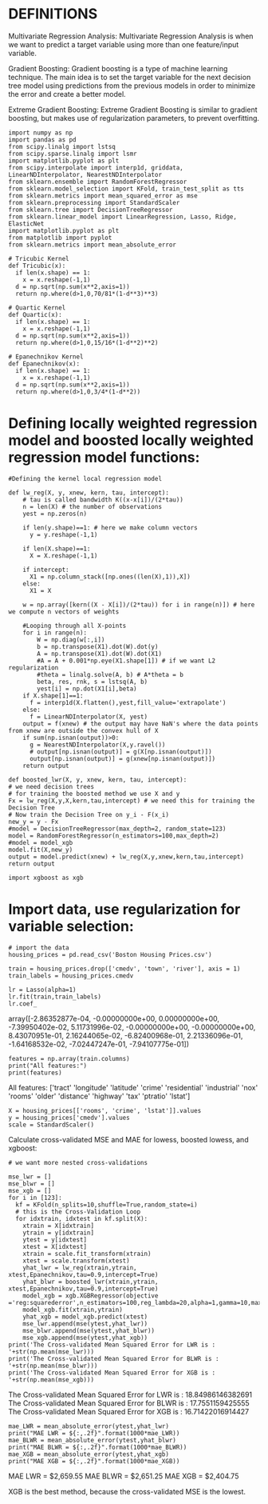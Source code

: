 # DEFINITIONS

Multivariate Regression Analysis: 
Multivariate Regression Analysis is when we want to predict a target variable using more than one feature/input variable.

Gradient Boosting: 
Gradient boosting is a type of machine learning technique. The main idea is to set the target variable for the next decision tree model using predictions from the previous models in order to minimize the error and create a better model.

Extreme Gradient Boosting: 
Extreme Gradient Boosting is similar to gradient boosting, but makes use of regularization parameters, to prevent overfitting.

```
import numpy as np
import pandas as pd
from scipy.linalg import lstsq
from scipy.sparse.linalg import lsmr
import matplotlib.pyplot as plt
from scipy.interpolate import interp1d, griddata, LinearNDInterpolator, NearestNDInterpolator
from sklearn.ensemble import RandomForestRegressor
from sklearn.model_selection import KFold, train_test_split as tts
from sklearn.metrics import mean_squared_error as mse
from sklearn.preprocessing import StandardScaler
from sklearn.tree import DecisionTreeRegressor
from sklearn.linear_model import LinearRegression, Lasso, Ridge, ElasticNet
import matplotlib.pyplot as plt
from matplotlib import pyplot
from sklearn.metrics import mean_absolute_error

# Tricubic Kernel
def Tricubic(x):
  if len(x.shape) == 1:
    x = x.reshape(-1,1)
  d = np.sqrt(np.sum(x**2,axis=1))
  return np.where(d>1,0,70/81*(1-d**3)**3)

# Quartic Kernel
def Quartic(x):
  if len(x.shape) == 1:
    x = x.reshape(-1,1)
  d = np.sqrt(np.sum(x**2,axis=1))
  return np.where(d>1,0,15/16*(1-d**2)**2)

# Epanechnikov Kernel
def Epanechnikov(x):
  if len(x.shape) == 1:
    x = x.reshape(-1,1)
  d = np.sqrt(np.sum(x**2,axis=1))
  return np.where(d>1,0,3/4*(1-d**2)) 
 ``` 
 
# Defining locally weighted regression model and boosted locally weighted regression model functions:

```
#Defining the kernel local regression model

def lw_reg(X, y, xnew, kern, tau, intercept):
    # tau is called bandwidth K((x-x[i])/(2*tau))
    n = len(X) # the number of observations
    yest = np.zeros(n)

    if len(y.shape)==1: # here we make column vectors
      y = y.reshape(-1,1)

    if len(X.shape)==1:
      X = X.reshape(-1,1)
    
    if intercept:
      X1 = np.column_stack([np.ones((len(X),1)),X])
    else:
      X1 = X

    w = np.array([kern((X - X[i])/(2*tau)) for i in range(n)]) # here we compute n vectors of weights

    #Looping through all X-points
    for i in range(n):          
        W = np.diag(w[:,i])
        b = np.transpose(X1).dot(W).dot(y)
        A = np.transpose(X1).dot(W).dot(X1)
        #A = A + 0.001*np.eye(X1.shape[1]) # if we want L2 regularization
        #theta = linalg.solve(A, b) # A*theta = b
        beta, res, rnk, s = lstsq(A, b)
        yest[i] = np.dot(X1[i],beta)
    if X.shape[1]==1:
      f = interp1d(X.flatten(),yest,fill_value='extrapolate')
    else:
      f = LinearNDInterpolator(X, yest)
    output = f(xnew) # the output may have NaN's where the data points from xnew are outside the convex hull of X
    if sum(np.isnan(output))>0:
      g = NearestNDInterpolator(X,y.ravel()) 
      # output[np.isnan(output)] = g(X[np.isnan(output)])
      output[np.isnan(output)] = g(xnew[np.isnan(output)])
    return output
  ```
  ```
  def boosted_lwr(X, y, xnew, kern, tau, intercept):
  # we need decision trees
  # for training the boosted method we use X and y
  Fx = lw_reg(X,y,X,kern,tau,intercept) # we need this for training the Decision Tree
  # Now train the Decision Tree on y_i - F(x_i)
  new_y = y - Fx
  #model = DecisionTreeRegressor(max_depth=2, random_state=123)
  model = RandomForestRegressor(n_estimators=100,max_depth=2)
  #model = model_xgb
  model.fit(X,new_y)
  output = model.predict(xnew) + lw_reg(X,y,xnew,kern,tau,intercept)
  return output 
  ```
  ```
  import xgboost as xgb
  ```
  # Import data, use regularization for variable selection:
```
# import the data
housing_prices = pd.read_csv('Boston Housing Prices.csv')

train = housing_prices.drop(['cmedv', 'town', 'river'], axis = 1)
train_labels = housing_prices.cmedv

lr = Lasso(alpha=1)
lr.fit(train,train_labels)
lr.coef_
```

array([-2.86352877e-04, -0.00000000e+00,  0.00000000e+00, -7.39950402e-02,
        5.11731996e-02, -0.00000000e+00, -0.00000000e+00,  8.43070951e-01,
        2.16244065e-02, -6.82400968e-01,  2.21336096e-01, -1.64168532e-02,
       -7.02447247e-01, -7.94107775e-01])
       
```
features = np.array(train.columns)
print("All features:")
print(features)
```


All features:
['tract' 'longitude' 'latitude' 'crime' 'residential' 'industrial' 'nox'
 'rooms' 'older' 'distance' 'highway' 'tax' 'ptratio' 'lstat']
 
```
X = housing_prices[['rooms', 'crime', 'lstat']].values
y = housing_prices['cmedv'].values
scale = StandardScaler()
```

Calculate cross-validated MSE and MAE for lowess, boosted lowess, and xgboost:

```
# we want more nested cross-validations

mse_lwr = []
mse_blwr = []
mse_xgb = []
for i in [123]:
  kf = KFold(n_splits=10,shuffle=True,random_state=i)
  # this is the Cross-Validation Loop
  for idxtrain, idxtest in kf.split(X):
    xtrain = X[idxtrain]
    ytrain = y[idxtrain]
    ytest = y[idxtest]
    xtest = X[idxtest]
    xtrain = scale.fit_transform(xtrain)
    xtest = scale.transform(xtest)
    yhat_lwr = lw_reg(xtrain,ytrain, xtest,Epanechnikov,tau=0.9,intercept=True)
    yhat_blwr = boosted_lwr(xtrain,ytrain, xtest,Epanechnikov,tau=0.9,intercept=True)
    model_xgb = xgb.XGBRegressor(objective ='reg:squarederror',n_estimators=100,reg_lambda=20,alpha=1,gamma=10,max_depth=3)
    model_xgb.fit(xtrain,ytrain)
    yhat_xgb = model_xgb.predict(xtest)
    mse_lwr.append(mse(ytest,yhat_lwr))
    mse_blwr.append(mse(ytest,yhat_blwr))
    mse_xgb.append(mse(ytest,yhat_xgb))
print('The Cross-validated Mean Squared Error for LWR is : '+str(np.mean(mse_lwr)))
print('The Cross-validated Mean Squared Error for BLWR is : '+str(np.mean(mse_blwr)))
print('The Cross-validated Mean Squared Error for XGB is : '+str(np.mean(mse_xgb)))
```
The Cross-validated Mean Squared Error for LWR is : 18.84986146382691
The Cross-validated Mean Squared Error for BLWR is : 17.7551159425555
The Cross-validated Mean Squared Error for XGB is : 16.71422016914427

```
mae_LWR = mean_absolute_error(ytest,yhat_lwr)
print("MAE LWR = ${:,.2f}".format(1000*mae_LWR))
mae_BLWR = mean_absolute_error(ytest,yhat_blwr)
print("MAE BLWR = ${:,.2f}".format(1000*mae_BLWR))
mae_XGB = mean_absolute_error(ytest,yhat_xgb)
print("MAE XGB = ${:,.2f}".format(1000*mae_XGB))
```
MAE LWR = $2,659.55
MAE BLWR = $2,651.25
MAE XGB = $2,404.75

XGB is the best method, because the cross-validated MSE is the lowest.

